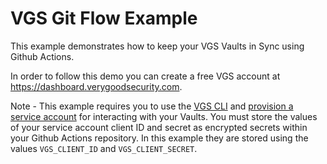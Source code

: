 # VGS Git Flow Example

This example demonstrates how to keep your VGS Vaults in Sync using Github Actions.

In order to follow this demo you can create a free VGS account at https://dashboard.verygoodsecurity.com.

Note - This example requires you to use the [VGS CLI](https://www.verygoodsecurity.com/docs/vgs-cli/getting-started/) and [provision a service account](https://www.verygoodsecurity.com/docs/vgs-cli/service-account/) for interacting with your Vaults. You must store the values of your service account client ID and secret as encrypted secrets within your Github Actions repository. In this example they are stored using the values `VGS_CLIENT_ID` and `VGS_CLIENT_SECRET`.

